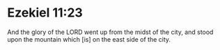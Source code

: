 # Ezekiel 11:23

And the glory of the LORD went up from the midst of the city, and stood upon the mountain which [is] on the east side of the city.